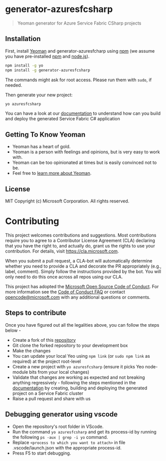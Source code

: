 
# generator-azuresfcsharp
> Yeoman generator for Azure Service Fabric CSharp projects

## Installation

First, install [Yeoman](http://yeoman.io) and generator-azuresfcharp using [npm](https://www.npmjs.com/) (we assume you have pre-installed [npm](http://www.npmjs.com) and [node.js](https://nodejs.org/)).

```bash
npm install -g yo
npm install -g generator-azuresfcsharp
```
The commands might ask for root access. Please run them with ```sudo```, if needed.


Then generate your new project:

```bash
yo azuresfcsharp
```

You can have a look at our [documentation](https://docs.microsoft.com/en-us/azure/service-fabric/service-fabric-create-your-first-linux-application-with-csharp) to understand how can you build and deploy the generated Service Fabric C# application


## Getting To Know Yeoman

 * Yeoman has a heart of gold.
 * Yeoman is a person with feelings and opinions, but is very easy to work with.
 * Yeoman can be too opinionated at times but is easily convinced not to be.
 * Feel free to [learn more about Yeoman](http://yeoman.io/).

## License

MIT
Copyright (c) Microsoft Corporation. All rights reserved.


# Contributing

This project welcomes contributions and suggestions.  Most contributions require you to agree to a
Contributor License Agreement (CLA) declaring that you have the right to, and actually do, grant us
the rights to use your contribution. For details, visit https://cla.microsoft.com.

When you submit a pull request, a CLA-bot will automatically determine whether you need to provide
a CLA and decorate the PR appropriately (e.g., label, comment). Simply follow the instructions
provided by the bot. You will only need to do this once across all repos using our CLA.

This project has adopted the [Microsoft Open Source Code of Conduct](https://opensource.microsoft.com/codeofconduct/).
For more information see the [Code of Conduct FAQ](https://opensource.microsoft.com/codeofconduct/faq/) or
contact [opencode@microsoft.com](mailto:opencode@microsoft.com) with any additional questions or comments.

## Steps to contribute

Once you have figured out all the legalities above, you can follow the steps below - 

* Create a fork of this [repository](https://github.com/Azure/generator-azuresfcsharp)
* Git clone the forked repository to your development box
* Make the changes
* You can update your local Yeo using ```npm link``` (or ```sudo npm link``` as required) at the project root-level
* Create a new project with ```yo azuresfcsharp``` (ensure it picks Yeo node-module bits from your local changes)
* Validate that changes are working as expected and not breaking anything regressively - following the steps mentioned in the [documentation](https://docs.microsoft.com/en-us/azure/service-fabric/service-fabric-create-your-first-linux-application-with-csharp) by creating, building and deploying the generated project on a Service Fabric cluster
* Raise a pull request and share with us 

## Debugging generator using vscode

* Open the repository's root folder in VScode.
* Run the command ```yo azuresfcsharp``` and get its process-id by running the following ```ps -aux | grep -i yo``` command.
* Replace ```<process to which you want to attach>``` in file .vscode/launch.json with the appropriate process-id.
* Press F5 to start debugging.
